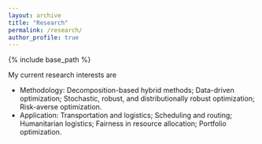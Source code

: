 ```yaml
---
layout: archive
title: "Research"
permalink: /research/
author_profile: true
---
```


{% include base_path %}

My current research interests are
* Methodology: Decomposition-based hybrid methods; Data-driven optimization; Stochastic,
robust, and distributionally robust optimization; Risk-averse optimization.
* Application: Transportation and logistics; Scheduling and routing; Humanitarian
logistics; Fairness in resource allocation; Portfolio optimization.
